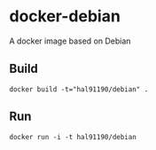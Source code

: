 # docker-debian
A docker image based on Debian

## Build
```
docker build -t="hal91190/debian" .
```

## Run
```
docker run -i -t hal91190/debian
```


